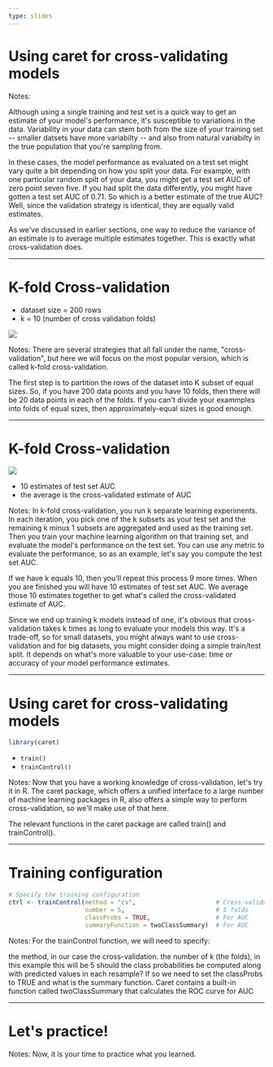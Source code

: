 ```yaml
---
type: slides
---
```


# Using caret for cross-validating models

Notes: 

Although using a single training and test set is a quick way to get an estimate of your model's performance, it's susceptible to variations in the data.  Variability in your data can stem both from the size of your training set -- smaller datsets have more variabilty -- and also from natural variabilty in the true population that you're sampling from.  

In these cases, the model performance as evaluated on a test set might vary quite a bit depending on how you split your data.  For example, with one particular random spilt of your data, you might get a test set AUC of zero point seven five.  If you had split the data differently, you might have gotten a test set AUC of 0.71.  So which is a better estimate of the true AUC?  Well, since the validation strategy is identical, they are equally valid estimates.

As we've discussed in earlier sections, one way to reduce the variance of an estimate is to average multiple estimates together.  This is exactly what cross-validation does.

---

# K-fold Cross-validation

- dataset size = 200 rows
- k = 10 (number of cross validation folds)

![](https://github.com/open-data-courses/tree-based-models-in-r/blob/master/images/k_fold.png?raw=TRUE)

Notes: There are several strategies that all fall under the name, "cross-validation", but here we will focus on the most popular version, which is called k-fold cross-validation.

The first step is to partition the rows of the dataset into K subset of equal sizes. So, if you have 200 data points and you have 10 folds, then there will be 20 data points in each of the folds.  If you can't divide your exammples into folds of equal sizes, then approximately-equal sizes is good enough.

---

# K-fold Cross-validation

![](https://github.com/open-data-courses/tree-based-models-in-r/blob/master/images/k_fold_selected.png?raw=TRUE)

- 10 estimates of test set AUC
- the average is the cross-validated estimate of AUC

Notes: In k-fold cross-validation, you run k separate learning experiments. In each iteration, you pick one of the k subsets as your test set and the remaining k minus 1 subsets are aggregated and used as the training set. Then you train your machine learning algorithm on that training set, and evaluate the model's performance on the test set.  You can use any metric to evaluate the performance, so as an example, let's say you compute the test set AUC.

If we have k equals 10, then you'll repeat this process 9 more times.  When you are finished you will have 10 estimates of test set AUC.  We average those 10 estimates together to get what's called the cross-validated estimate of AUC.  

Since we end up training k models instead of one, it's obvious that cross-validation takes k times as long to evaluate your models this way.  It's a trade-off, so for small datasets, you might always want to use cross-validation and for big datasets, you might consider doing a simple train/test split.  It depends on what's more valuable to your use-case: time or accuracy of your model performance estimates.

---

# Using caret for cross-validating models


```r
library(caret)
```

- `train()`
- `trainControl()`

Notes: Now that you have a working knowledge of cross-validation, let's try it in R.  The caret package, which offers a unified interface to a large number of machine learning packages in R, also offers a simple way to perform cross-validation, so we'll make use of that here.  

The relevant functions in the caret package are called train() and trainControl().

---

# Training configuration


```r
# Specify the training configuration
ctrl <- trainControl(method = "cv",                      # Cross-validation
                     number = 5,                         # 5 folds
                     classProbs = TRUE,                  # For AUC
                     summaryFunction = twoClassSummary)  # For AUC
```

Notes: For the trainControl function, we will need to specify: 

the method, in our case the cross-validation.
the number of k (the folds), in this example this will be 5
should the class probabilities be computed along with predicted values in each resample? If so we need to set the classProbs to TRUE
and what is the summary function. Caret contains a built-in function called twoClassSummary that calculates the ROC curve for AUC

---


# Let's practice!

Notes: Now, it is your time to practice what you learned.

